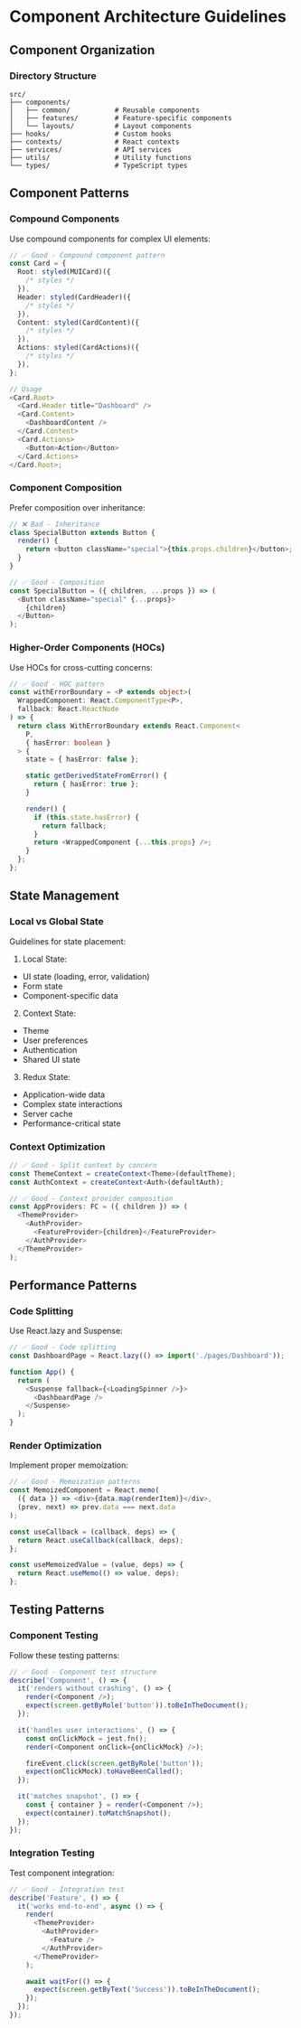 # Component Architecture Guidelines

## Component Organization

### Directory Structure

```
src/
├── components/
│   ├── common/           # Reusable components
│   ├── features/         # Feature-specific components
│   └── layouts/          # Layout components
├── hooks/                # Custom hooks
├── contexts/             # React contexts
├── services/             # API services
├── utils/                # Utility functions
└── types/                # TypeScript types
```

## Component Patterns

### Compound Components

Use compound components for complex UI elements:

```typescript
// ✅ Good - Compound component pattern
const Card = {
  Root: styled(MUICard)({
    /* styles */
  }),
  Header: styled(CardHeader)({
    /* styles */
  }),
  Content: styled(CardContent)({
    /* styles */
  }),
  Actions: styled(CardActions)({
    /* styles */
  }),
};

// Usage
<Card.Root>
  <Card.Header title="Dashboard" />
  <Card.Content>
    <DashboardContent />
  </Card.Content>
  <Card.Actions>
    <Button>Action</Button>
  </Card.Actions>
</Card.Root>;
```

### Component Composition

Prefer composition over inheritance:

```typescript
// ❌ Bad - Inheritance
class SpecialButton extends Button {
  render() {
    return <button className="special">{this.props.children}</button>;
  }
}

// ✅ Good - Composition
const SpecialButton = ({ children, ...props }) => (
  <Button className="special" {...props}>
    {children}
  </Button>
);
```

### Higher-Order Components (HOCs)

Use HOCs for cross-cutting concerns:

```typescript
// ✅ Good - HOC pattern
const withErrorBoundary = <P extends object>(
  WrappedComponent: React.ComponentType<P>,
  fallback: React.ReactNode
) => {
  return class WithErrorBoundary extends React.Component<
    P,
    { hasError: boolean }
  > {
    state = { hasError: false };

    static getDerivedStateFromError() {
      return { hasError: true };
    }

    render() {
      if (this.state.hasError) {
        return fallback;
      }
      return <WrappedComponent {...this.props} />;
    }
  };
};
```

## State Management

### Local vs Global State

Guidelines for state placement:

1. Local State:

- UI state (loading, error, validation)
- Form state
- Component-specific data

2. Context State:

- Theme
- User preferences
- Authentication
- Shared UI state

3. Redux State:

- Application-wide data
- Complex state interactions
- Server cache
- Performance-critical state

### Context Optimization

```typescript
// ✅ Good - Split context by concern
const ThemeContext = createContext<Theme>(defaultTheme);
const AuthContext = createContext<Auth>(defaultAuth);

// ✅ Good - Context provider composition
const AppProviders: FC = ({ children }) => (
  <ThemeProvider>
    <AuthProvider>
      <FeatureProvider>{children}</FeatureProvider>
    </AuthProvider>
  </ThemeProvider>
);
```

## Performance Patterns

### Code Splitting

Use React.lazy and Suspense:

```typescript
// ✅ Good - Code splitting
const DashboardPage = React.lazy(() => import('./pages/Dashboard'));

function App() {
  return (
    <Suspense fallback={<LoadingSpinner />}>
      <DashboardPage />
    </Suspense>
  );
}
```

### Render Optimization

Implement proper memoization:

```typescript
// ✅ Good - Memoization patterns
const MemoizedComponent = React.memo(
  ({ data }) => <div>{data.map(renderItem)}</div>,
  (prev, next) => prev.data === next.data
);

const useCallback = (callback, deps) => {
  return React.useCallback(callback, deps);
};

const useMemoizedValue = (value, deps) => {
  return React.useMemo(() => value, deps);
};
```

## Testing Patterns

### Component Testing

Follow these testing patterns:

```typescript
// ✅ Good - Component test structure
describe('Component', () => {
  it('renders without crashing', () => {
    render(<Component />);
    expect(screen.getByRole('button')).toBeInTheDocument();
  });

  it('handles user interactions', () => {
    const onClickMock = jest.fn();
    render(<Component onClick={onClickMock} />);

    fireEvent.click(screen.getByRole('button'));
    expect(onClickMock).toHaveBeenCalled();
  });

  it('matches snapshot', () => {
    const { container } = render(<Component />);
    expect(container).toMatchSnapshot();
  });
});
```

### Integration Testing

Test component integration:

```typescript
// ✅ Good - Integration test
describe('Feature', () => {
  it('works end-to-end', async () => {
    render(
      <ThemeProvider>
        <AuthProvider>
          <Feature />
        </AuthProvider>
      </ThemeProvider>
    );

    await waitFor(() => {
      expect(screen.getByText('Success')).toBeInTheDocument();
    });
  });
});
```
